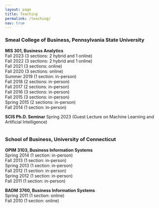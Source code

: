 ```yaml
---
layout: page
title: Teaching
permalink: /teaching/
nav: true
---
```



### Smeal College of Business, Pennsylvania State University
**MIS 301, Business Analytics**<br>
Fall 2023 (3 sections: 2 hybrid and 1 online) <br>
Fall 2022 (3 sections: 2 hybrid and 1 online) <br>
Fall 2021 (3 sections: online) <br>
Fall 2020 (3 sections: online) <br>
Summer 2019 (1 section: in-person) <br>
Fall 2018 (2 sections: in-person) <br>
Fall 2017 (2 sections: in-person) <br>
Fall 2016 (3 sections: in-person) <br>
Fall 2015 (3 sections: in-person) <br>
Spring 2015 (2 sections: in-person) <br>
Fall 2014 (1 section: in-person) <br>

**SCIS Ph.D. Seminar**
Spring 2023 (Guest Lecture on Machine Learning and Artificial Intelligence) <br>
<br>


### School of Business, University of Connecticut
**OPIM 3103, Business Information Systems**<br>
Spring 2014 (1 section: in-person) <br>
Fall 2013 (1 section: in-person) <br>
Spring 2013 (1 section: in-person) <br>
Fall 2012 (1 section: in-person) <br>
Spring 2012 (1 section: in-person) <br>
Fall 2011 (1 section: in-person) <br>

**BADM 3760, Business Information Systems**<br>
Spring 2011 (1 section: online) <br>
Fall 2010 (1 section: online) <br>
